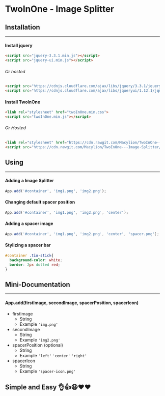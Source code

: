 # TwoInOne - Image Splitter

## Installation
___
#### Install jquery
```html
<script src="jquery-3.3.1.min.js"></script>
<script src="jquery-ui.min.js"></script>
```
###### Or hosted
```html
<script src="https://cdnjs.cloudflare.com/ajax/libs/jquery/3.3.1/jquery.min.js"></script>
<script src="https://cdnjs.cloudflare.com/ajax/libs/jqueryui/1.12.1/jquery-ui.min.js"></script>
```
#### Install TwoInOne
```html
<link rel="stylesheet" href="twoInOne.min.css">
<script src="twoInOne.min.js"></script>
```
###### Or Hosted
```html
<link rel="stylesheet" href="https://cdn.rawgit.com/Macylion/TwoInOne---Image-Splitter/4e231387/TwoInOne/twoInOne.min.css">
<script src="https://cdn.rawgit.com/Macylion/TwoInOne---Image-Splitter/4e231387/TwoInOne/twoInOne.min.js"></script>
```
## Using
___
#### Adding a Image Splitter 
```javascript
App.add('#container', 'img1.png', 'img2.png');
```
#### Changing default spacer position
```javascript
App.add('#container', 'img1.png', 'img2.png', 'center');
```
#### Adding a spacer image 
```javascript
App.add('#container', 'img1.png', 'img2.png', 'center', 'spacer.png');
```
#### Stylizing a spacer bar 
```css
#container .tio-stick{
  background-color: white;
  border: 2px dotted red;
}
```
## Mini-Documentation
___
#### App.add(firstImage, secondImage, spacerPosition, spacerIcon)
- firstImage
  - String
  - Example ```'img.png'```
- secondImage
  - String
  - Example ```'img2.png'```
- spacerPosition (optional)
  - String
  - Example ```'left'``` ```'center'``` ```'right'```
- spacerIcon
  - String
  - Example ```'spacer-icon.png'```
## Simple and Easy 👌👍😆❤️❤️
